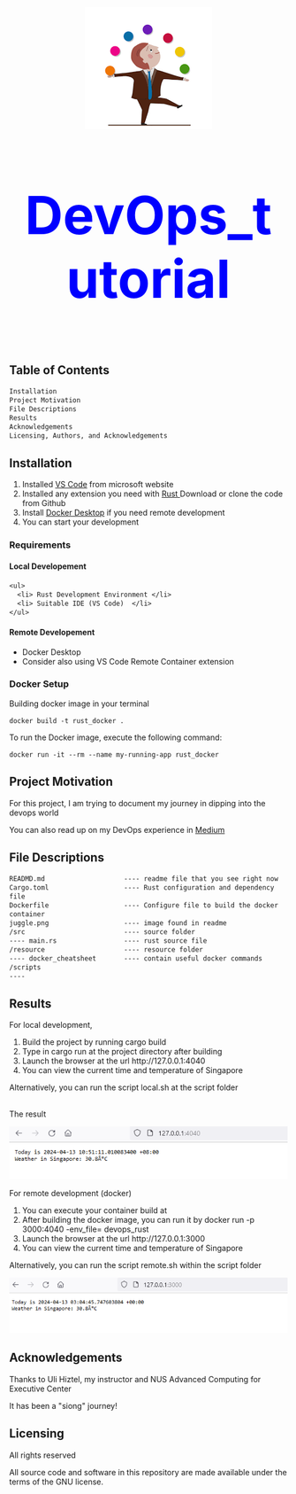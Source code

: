 
  <p align="center"><img src="juggle.png" /></p>
  <p align="center" style="color:blue;font-weight: bold;font-size:95px;">DevOps_tutorial</p> 

## Table of Contents

    Installation
    Project Motivation
    File Descriptions
    Results
    Acknowledgements
    Licensing, Authors, and Acknowledgements

## Installation

   <ol>
      <li> Installed  <a href="https://code.visualstudio.com/download">VS Code</a> from microsoft website  </li>
      <li> Installed any extension you need with <a href="https://code.visualstudio.com/docs/languages/rust"> Rust </a> </li?
      <li> Download or clone the code from Github </li>
      <li> <Optional> Install <a href="https://docs.docker.com/desktop/">Docker Desktop</a> if you need remote development </li>
      <li> You can start your development </li>
    </ol>

### Requirements

   #### Local Developement
    <ul>
      <li> Rust Development Environment </li>
      <li> Suitable IDE (VS Code)  </li>
    </ul>

   #### Remote Developement
   <ul>
     <li>  Docker Desktop </li>
     <li> Consider also using VS Code Remote Container extension </li>
   </ul>

###  Docker Setup
Building docker image in your terminal

    docker build -t rust_docker .

To run the Docker image, execute the following command:

    docker run -it --rm --name my-running-app rust_docker


## Project Motivation<a name="motivation"></a>

For this project, I am trying to document my journey in dipping into the devops world

You can also read up on my DevOps experience in  <a href="https://medium.com/@watertreader/dip-into-devops-world-9ad96f8ec774">Medium</a>


## File Descriptions <a name="files"></a>

    READMD.md                    ---- readme file that you see right now
    Cargo.toml                   ---- Rust configuration and dependency file
    Dockerfile                   ---- Configure file to build the docker container
    juggle.png                   ---- image found in readme
    /src                         ---- source folder
    ---- main.rs                 ---- rust source file
    /resource                    ---- resource folder
    ---- docker_cheatsheet       ---- contain useful docker commands
    /scripts
    ---- 

## Results<a name="results"></a>

For local development, 
<ol>
  <li>Build the project by running cargo build </li>
  <li>Type in cargo run at the project directory after building </li>
  <li> Launch the browser at the url http://127.0.0.1:4040 </li>
  <li> You can view the current time and temperature of Singapore </li>
</ol>
Alternatively, you can run the script local.sh at the script folder
<br>
<br>

The result

  <p align="center"><img src="resource/Screenshot 2024-04-13 105248.png" /></p>

For remote development (docker)
<ol>
  <li> You can execute your container build at </li>
  <li> After building the docker image, you can run it by docker run -p 3000:4040 -env_file=<your file key> devops_rust </li>
   <li> Launch the browser at the url http://127.0.0.1:3000 </li>
  <li> You can view the current time and temperature of Singapore </li>
  </ol>
Alternatively, you can run the script remote.sh within the script folder

 <p align="center"><img src="resource/Screenshot 2024-04-13 110537.png" /></p>

## Acknowledgements <a name="acknowedgement"></a>

Thanks to Uli Hiztel, my instructor and NUS Advanced Computing for Executive Center 

It has been a "siong" journey!

## Licensing <a name="licensing"></a>

All rights reserved

All source code and software in this repository are made available under the terms of the GNU license.
